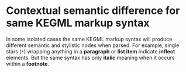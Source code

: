 # Contextual semantic difference for same KEGML markup syntax

In some isolated cases the same KEGML markup syntax will produce different semantic and stylistic nodes when parsed. For example, single stars (`*`) wrapping anything in a **paragraph** or **list item** indicate **inflect** elements. But the same syntax has only **italic** meaning when it occurs within a **footnote**.
